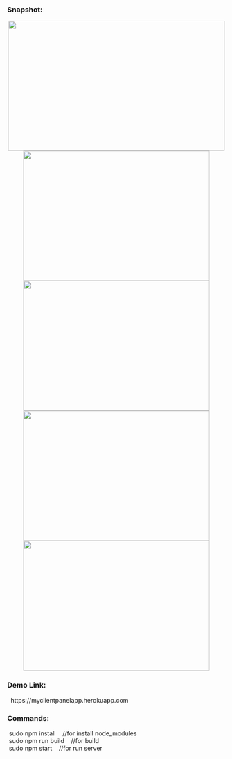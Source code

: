 <h3>Snapshot:</h3>
<div align="center">
 <p float="left">
  <img src="https://user-images.githubusercontent.com/38814709/54476687-25b1ad80-4822-11e9-9af8-bb479641cc0b.png" width="500" height="300"/>
	 <br/>
  <img src="https://user-images.githubusercontent.com/38814709/54476689-264a4400-4822-11e9-8fdc-6cafca438546.png" width="430" height="300"/> 
  <img src="https://user-images.githubusercontent.com/38814709/54476688-264a4400-4822-11e9-9a61-a9689c715bfa.png" width="430" height="300"/>
  <img src="https://user-images.githubusercontent.com/38814709/54476692-26e2da80-4822-11e9-8c9e-e2c8718531c7.png" width="430" height="300"/>
  <img src="https://user-images.githubusercontent.com/38814709/54476690-264a4400-4822-11e9-8cf0-dbb2395956c3.png" width="430" height="300"/>
	</p>
</div>
<h3>Demo Link:</h3>
&nbsp; https://myclientpanelapp.herokuapp.com
<br>
<h3>Commands:</h3>
	&nbsp;<span>sudo npm install &nbsp;&nbsp;&nbsp;//for install node_modules</span>
	<br/>
	&nbsp;<span>sudo npm run build &nbsp;&nbsp;&nbsp;//for build</span>
	<br/>
	&nbsp;<span>sudo npm start &nbsp;&nbsp;&nbsp;//for run server</span>
	






